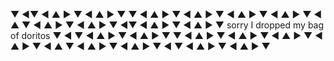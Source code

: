 ▼ ◄▼ ◄ ▲ ► ▼ ◄ ▲ ► ▼ ▼ ◄ ▲ ► ▼ ◄ ▲ ► ▼ ◄ ▲ ► ▼ ◄ ▲ ► ▼ ◄ ▲ ▼ ◄ ▲ ► ▼ ◄ ▲ ► ▼ 
◄▼ ◄ ▲ ► ▼ ◄ ▲ ► ▼ sorry I dropped my bag of doritos ▼ ◄ ▼ ◄ ▲ ► ▼ ◄ ▲ ► ▼ ▼ 
◄ ▲  ► ▼ ◄ ▲ ► ▼ ◄ ▲ ► ▼ ◄  ▲ ► ▼ ◄ ▲  ▼ ◄ ▲ ► ▼ ◄ ▲ ► ▼ ◄ ▼ ◄ ▲ ► ▼ ◄ ▲ ► ▼
